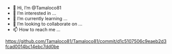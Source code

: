 - 👋 Hi, I’m @Tamaloco81
- 👀 I’m interested in ...
- 🌱 I’m currently learning ...
- 💞️ I’m looking to collaborate on ...
- 📫 How to reach me ...

<!---
Tamaloco81/Tamaloco81 is a ✨ special ✨ repository because its `README.md` (this file) appears on your GitHub profile.
You can click the Preview link to take a look at your changes.
--->
https://github.com/Tamaloco81/Tamaloco81/commit/d1c5107506c9eaeb2d3fcad0014bc14ebc7dd0be